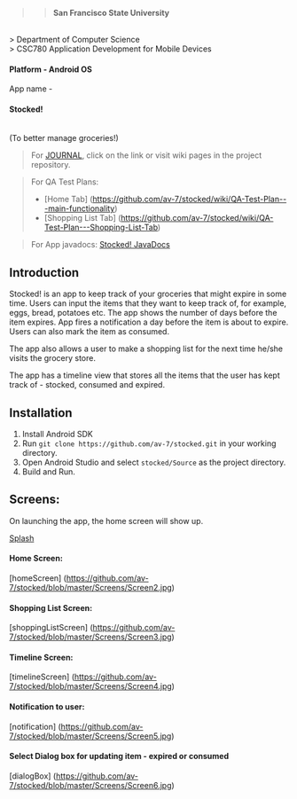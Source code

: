 >>**San Francisco State University**
<br/>
> Department of Computer Science
<br/>
> CSC780 Application Development for Mobile Devices

#### Platform - Android OS

App name -
<br/>
#### Stocked!
 <br/>
(To better manage groceries!)

> For [JOURNAL](https://github.com/av-7/stocked/wiki/JOURNAL), click on the link or visit wiki pages in the project repository.

> For QA Test Plans:
> - [Home Tab] (https://github.com/av-7/stocked/wiki/QA-Test-Plan---main-functionality)
> - [Shopping List Tab] (https://github.com/av-7/stocked/wiki/QA-Test-Plan---Shopping-List-Tab)

> For App javadocs: [Stocked! JavaDocs](http://anshulvyas.com/stocked/)

## Introduction

Stocked! is an app to keep track of your groceries that might expire in some time. Users can input the items that they want to keep track of, for example, eggs, bread, potatoes etc. The app shows the number of days before the item expires. App fires a notification a day before the item is about to expire. Users can also mark the item as consumed.

The app also allows a user to make a shopping list for the next time he/she visits the grocery store. 

The app has a timeline view that stores all the items that the user has kept track of - stocked, consumed and expired.

## Installation

1. Install Android SDK
2. Run ```git clone https://github.com/av-7/stocked.git``` in your working directory.
3. Open Android Studio and select ```stocked/Source``` as the project directory.
4. Build and Run.

## Screens:

On launching the app, the home screen will show up.

[Splash](https://github.com/av-7/stocked/blob/master/Screens/Screen1.jpg)

#### Home Screen:

[homeScreen] (https://github.com/av-7/stocked/blob/master/Screens/Screen2.jpg)

#### Shopping List Screen:

[shoppingListScreen] (https://github.com/av-7/stocked/blob/master/Screens/Screen3.jpg)

#### Timeline Screen:

[timelineScreen] (https://github.com/av-7/stocked/blob/master/Screens/Screen4.jpg)

#### Notification to user:

[notification] (https://github.com/av-7/stocked/blob/master/Screens/Screen5.jpg)

#### Select Dialog box for updating item - expired or consumed

[dialogBox] (https://github.com/av-7/stocked/blob/master/Screens/Screen6.jpg)

